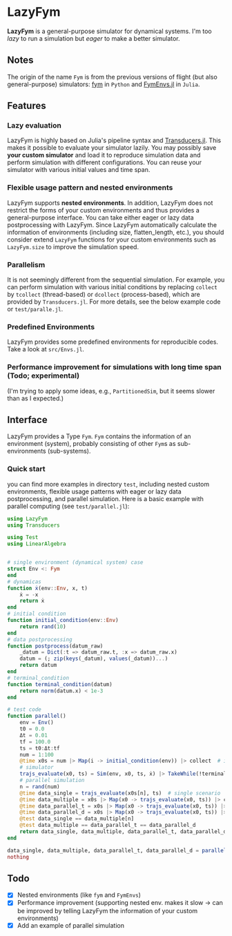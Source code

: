 # LazyFym
**LazyFym** is a general-purpose simulator for dynamical systems.
I'm too *lazy* to run a simulation but *eager* to make a better simulator.
## Notes
The origin of the name `Fym` is from the previous versions of flight (but also general-purpose) simulators:
[fym](https://github.com/fdcl-nrf/fym) in `Python` and [FymEnvs.jl](https://github.com/fdcl-nrf/FymEnvs.jl) in `Julia`.

## Features
### Lazy evaluation
LazyFym is highly based on Julia's pipeline syntax and [Transducers.jl](https://github.com/JuliaFolds/Transducers.jl).
This makes it possible to evaluate your simulator lazily.
You may possibly save **your custom simulator** and load it to reproduce
simulation data and perform simulation with different configurations.
You can reuse your simulator with various initial values and time span.
### Flexible usage pattern and nested environments
LazyFym supports **nested environments**.
In addition,
LazyFym does not restrict the forms of your custom environments
and thus provides a general-purpose interface.
You can take either eager or lazy data postprocessing with LazyFym.
Since LazyFym automatically calculate the information of environments (including size, flatten_length, etc.),
you should consider extend `LazyFym` functions for your custom environments such as `LazyFym.size`
to improve the simulation speed.
### Parallelism
It is not seemingly different from the sequential simulation.
For example,
you can perform simulation with various initial conditions by
replacing `collect` by `tcollect` (thread-based) or `dcollect` (process-based), which are provided by `Transducers.jl`.
For more details, see the below example code or `test/paralle.jl`.
### Predefined Environments
LazyFym provides some predefined environments for reproducible codes.
Take a look at `src/Envs.jl`.
### Performance improvement for simulations with long time span (Todo; experimental)
(I'm trying to apply some ideas, e.g., `PartitionedSim`,
but it seems slower than as I expected.)

## Interface
LazyFym provides a Type `Fym`.
`Fym` contains the information of an environment (system),
probably consisting of other `Fym`s as sub-environments (sub-systems).
### Quick start
you can find more examples in directory `test`,
including nested custom environments,
flexible usage patterns with eager or lazy data postprocessing,
and parallel simulation.
Here is a basic example with parallel computing (see `test/parallel.jl`):
```julia
using LazyFym
using Transducers

using Test
using LinearAlgebra


# single environment (dynamical system) case
struct Env <: Fym
end
# dynamicas
function ẋ(env::Env, x, t)
    ẋ = -x
    return ẋ
end
# initial condition
function initial_condition(env::Env)
    return rand(10)
end
# data postprocessing
function postprocess(datum_raw)
    _datum = Dict(:t => datum_raw.t, :x => datum_raw.x)
    datum = (; zip(keys(_datum), values(_datum))...)
    return datum
end
# terminal_condition
function terminal_condition(datum)
    return norm(datum.x) < 1e-3
end

# test code
function parallel()
    env = Env()
    t0 = 0.0
    Δt = 0.01
    tf = 100.0
    ts = t0:Δt:tf
    num = 1:100
    @time x0s = num |> Map(i -> initial_condition(env)) |> collect  # initial conditions
    # simulator
    trajs_evaluate(x0, ts) = Sim(env, x0, ts, ẋ) |> TakeWhile(!terminal_condition) |> Map(postprocess) |> evaluate
    # parallel simulation
    n = rand(num)
    @time data_single = trajs_evaluate(x0s[n], ts)  # single scenario
    @time data_multiple = x0s |> Map(x0 -> trajs_evaluate(x0, ts)) |> collect  # multiple scenarios (sequential)
    @time data_parallel_t = x0s |> Map(x0 -> trajs_evaluate(x0, ts)) |> tcollect  # multiple scenarios with thread-based parallel computing
    @time data_parallel_d = x0s |> Map(x0 -> trajs_evaluate(x0, ts)) |> dcollect  # multiple scenarios with process-based parallel computing
    @test data_single == data_multiple[n]
    @test data_multiple == data_parallel_t == data_parallel_d
    return data_single, data_multiple, data_parallel_t, data_parallel_d
end

data_single, data_multiple, data_parallel_t, data_parallel_d = parallel()
nothing
```
## Todo
- [x] Nested environments (like `fym` and `FymEnvs`)
- [x] Performance improvement (supporting nested env. makes it slow -> can be improved by telling LazyFym the information of your custom environments)
- [x] Add an example of parallel simulation
